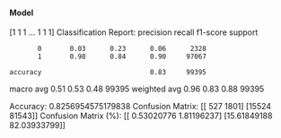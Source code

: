 #### Model
[1 1 1 ... 1 1 1]
Classification Report:
              precision    recall  f1-score   support

           0       0.03      0.23      0.06      2328
           1       0.98      0.84      0.90     97067

    accuracy                           0.83     99395
   macro avg       0.51      0.53      0.48     99395
weighted avg       0.96      0.83      0.88     99395

Accuracy: 0.8256954575179838
Confusion Matrix:
[[  527  1801]
 [15524 81543]]
Confusion Matrix (%):
[[ 0.53020776  1.81196237]
 [15.61849188 82.03933799]]
